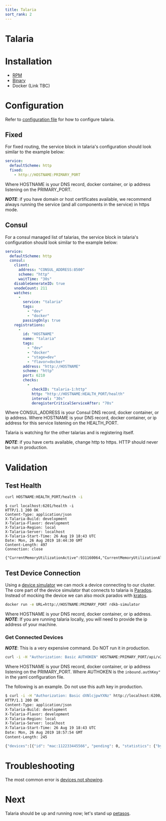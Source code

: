 ```yaml
---
title: Talaria
sort_rank: 2
---
```


# Talaria

# Installation
-   [RPM](https://xmidt.io/download/#talaria)
-   [Binary](https://xmidt.io/download/#talaria)
-   Docker (Link TBC)

# Configuration
Refer to [configuration file](https://github.com/xmidt-org/talaria/blob/master/talaria.yaml)
for how to configure talaria.

## Fixed
For fixed routing, the service block in talaria's configuration should look similar to the example below:

```yaml
service:
  defaultScheme: http
  fixed:
    - http://HOSTNAME:PRIMARY_PORT
```
Where HOSTNAME is your DNS record, docker container, or ip address listening on the
PRIMARY_PORT.

_**NOTE**_: if you have domain or host certificates available, we recommend
always running the service (and all components in the service) in https mode.

## Consul
For a consul managed list of talarias, the service block in talaria's configuration should look similar to the example below:

```yaml
service:
  defaultScheme: http
  consul:
    client:
      address: "CONSUL_ADDRESS:8500"
      scheme: "http"
      waitTime: "30s"
    disableGenerateID: true
    vnodeCount: 211
    watches:
      -
        service: "talaria"
        tags:
          - "dev"
          - "docker"
        passingOnly: true
    registrations:
      -
        id: "HOSTNAME"
        name: "talaria"
        tags:
          - "dev"
          - "docker"
          - "stage=dev"
          - "flavor=docker"
        address: "http://HOSTNAME"
        scheme: "http"
        port: 6210
        checks:
          -
            checkID: "talaria-1:http"
            http: "http://HOSTNAME:HEALTH_PORT/health"
            interval: "30s"
            deregisterCriticalServiceAfter: "70s"
```
Where CONSUL_ADDRESS is your Consul DNS record, docker container, or ip address.
Where HOSTNAME is your DNS record, docker container, or ip address for this service listening on the HEALTH_PORT.

Talaria is watching for the other talarias and is registering itself.

_**NOTE**_: if you have certs available, change http to https. HTTP should never
be run in production.

# Validation
## Test Health
```bash
curl HOSTNAME:HEALTH_PORT/health -i
```


```
$ curl localhost:6201/health -i
HTTP/1.1 200 OK
Content-Type: application/json
X-Talaria-Build: development
X-Talaria-Flavor: development
X-Talaria-Region: local
X-Talaria-Server: localhost
X-Talaria-Start-Time: 26 Aug 19 18:43 UTC
Date: Mon, 26 Aug 2019 18:44:30 GMT
Content-Length: 497
Connection: close

{"CurrentMemoryUtilizationActive":931160064,"CurrentMemoryUtilizationAlloc":2907696,"CurrentMemoryUtilizationHeapSys":66093056,"DeviceCount":0,"MaxMemoryUtilizationActive":931160064,"MaxMemoryUtilizationAlloc":3649496,"MaxMemoryUtilizationHeapSys":66125824,"TotalConnectionEvents":0,"TotalDisconnectionEvents":0,"TotalPingMessagesReceived":0,"TotalPongMessagesReceived":0,"TotalRequestsDenied":0,"TotalRequestsReceived":0,"TotalRequestsSuccessfullyServiced":0,"TotalWRPRequestResponseProcessed":0}
```

## Test Device Connection
Using a [device simulator](https://github.com/xmidt-org/xmidt/tree/master/simulator) we
can mock a device connecting to our cluster. The core part of the device simulator that
connects to talaria is [Parados](https://github.com/xmidt-org/parodus). Instead of
mocking the device we can also mock parados with [kratos](https://github.com/xmidt-org/kratos).

```bash
docker run -e URL=http://HOSTNAME:PRIMARY_PORT rdkb-simulator
```
Where HOSTNAME is your DNS record, docker container, or ip address.
_**NOTE**_: If you are running talaria locally, you will need to provide the ip
address of your machine.

### Get Connected Devices
_**NOTE**_: This is a very expensive command. Do NOT run it in production.

```bash
curl -i -H "Authorization: Basic AUTHOKEN" HOSTNAME:PRIMARY_PORT/api/v2/devices
```
Where HOSTNAME is your DNS record, docker container, or ip address listening on the
PRIMARY_PORT. Where AUTHOKEN is the `inbound.authKey"` in the yaml configuration file.

The following is an example. Do not use this auth key in production.

```bash
$ curl -i -H "Authorization: Basic dXNlcjpwYXNz" http://localhost:6200/api/v2/devices
HTTP/1.1 200 OK
Content-Type: application/json
X-Talaria-Build: development
X-Talaria-Flavor: development
X-Talaria-Region: local
X-Talaria-Server: localhost
X-Talaria-Start-Time: 26 Aug 19 18:43 UTC
Date: Mon, 26 Aug 2019 18:57:54 GMT
Content-Length: 245

{"devices":[{"id": "mac:112233445566", "pending": 0, "statistics": {"bytesSent": 0, "messagesSent": 0, "bytesReceived": 0, "messagesReceived": 0, "duplications": 0, "connectedAt": "2019-08-26T18:43:57.666272023Z", "upTime": "13m56.48957368s"}}]}
```

# Troubleshooting
The most common error is [devices not showing](/docs/operating/troubleshooting/#device-is-not-showing-up-in-cluster-talaria).

# Next
Talaria should be up and running now; let's stand up [petasos](/docs/operating/getting_started/petasos).
